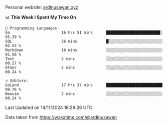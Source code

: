 Personal website: [ardinusawan.xyz](https://ardinusawan.xyz)

<!--START_SECTION:waka-->
📊 **This Week I Spent My Time On** 

```text
💬 Programming Languages: 
Go                       16 hrs 51 mins      ████████████████████████░   95.39 % 
SQL                      26 mins             █░░░░░░░░░░░░░░░░░░░░░░░░   02.53 % 
Markdown                 16 mins             ░░░░░░░░░░░░░░░░░░░░░░░░░   01.56 % 
Text                     2 mins              ░░░░░░░░░░░░░░░░░░░░░░░░░   00.27 % 
Other                    2 mins              ░░░░░░░░░░░░░░░░░░░░░░░░░   00.24 % 

🔥 Editors: 
GoLand                   17 hrs 37 mins      █████████████████████████   99.76 % 
Neovim                   2 mins              ░░░░░░░░░░░░░░░░░░░░░░░░░   00.24 % 
```


 Last Updated on 14/11/2024 16:26:26 UTC
<!--END_SECTION:waka-->
Data taken from https://wakatime.com/@ardinusawan
